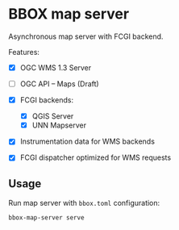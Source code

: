 # BBOX map server

Asynchronous map server with FCGI backend.

Features:
- [x] OGC WMS 1.3 Server
- [ ] OGC API – Maps (Draft)
- [x] FCGI backends:
  - [x] QGIS Server
  - [x] UNN Mapserver
- [x] Instrumentation data for WMS backends
- [x] FCGI dispatcher optimized for WMS requests


## Usage

Run map server with `bbox.toml` configuration:

    bbox-map-server serve
